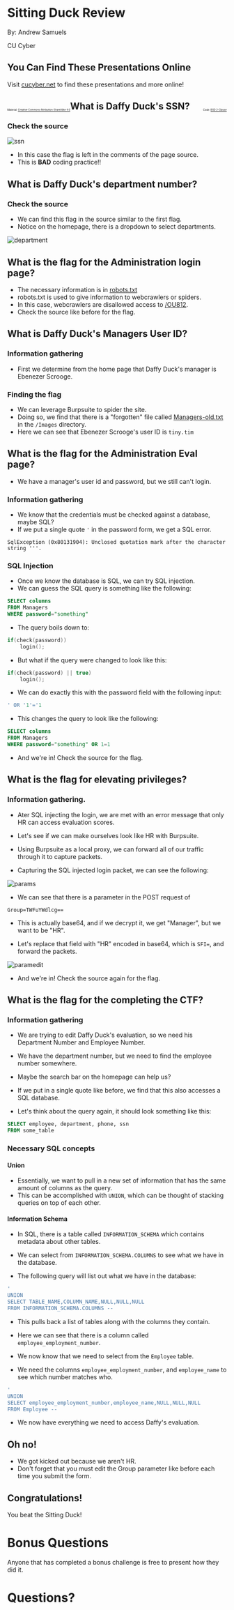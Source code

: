 # Sitting Duck Review

By: Andrew Samuels

CU Cyber


## You Can Find These Presentations Online

Visit [cucyber.net](https://cucyber.net/) to find these presentations and more online!

<span style="padding-top: 6em; font-size: 0.4em; float: left;">Material: <a href="https://tldrlegal.com/license/creative-commons-attribution-sharealike-4.0-international-(cc-by-sa-4.0)">Creative Commons Attribution-ShareAlike 4.0</a></span><span style="padding-top: 6em; font-size: 0.4em; float: right;">Code: <a href="https://tldrlegal.com/license/bsd-2-clause-license-(freebsd)">BSD 2-Clause</a></span>



## What is Daffy Duck's SSN?


### Check the source
![ssn](ssn.png)

* In this case the flag is left in the comments of the page source.
* This is **BAD** coding practice!!



## What is Daffy Duck's department number?


### Check the source
* We can find this flag in the source similar to the first flag.
* Notice on the homepage, there is a dropdown to select departments.

![department](department.png)



## What is the flag for the Administration login page?


* The necessary information is in [robots.txt](sittingduck.cucyber.net:8080/robots.txt)
* robots.txt is used to give information to webcrawlers or spiders.
* In this case, webcrawlers are disallowed access to
[/OU812](sittingduck.cucyber.net:8080/OU812).
* Check the source like before for the flag.



## What is Daffy Duck's Managers User ID?


### Information gathering

* First we determine from the home page that Daffy Duck's manager is
Ebenezer Scrooge.


### Finding the flag

* We can leverage Burpsuite to spider the site.
* Doing so, we find that there is a "forgotten" file called
[Managers-old.txt](http://sittingduck.cucyber.net:8080/Images/Managers-old.txt) in the `/Images` directory.
* Here we can see that Ebenezer Scrooge's user ID is `tiny.tim`



## What is the flag for the Administration Eval page?


* We have a manager's user id and password, but we still can't login.


### Information gathering

* We know that the credentials must be checked against a database, maybe
SQL?
* If we put a single quote `'` in the password form, we get a SQL
error.

`SqlException (0x80131904): Unclosed quotation mark after the character
string '''.`


### SQL Injection

* Once we know the database is SQL, we can try SQL injection.
* We can guess the SQL query is something like the following:

```SQL
SELECT columns
FROM Managers
WHERE password="something"
```


* The query boils down to:
```C
if(check(password))
	login();
```
* But what if the query were changed to look like this:
```C
if(check(password) || true)
	login();
```


* We can do exactly this with the password field with the following input:
```SQL
' OR '1'='1
```
* This changes the query to look like the following:
```SQL
SELECT columns
FROM Managers
WHERE password="something" OR 1=1
```

* And we're in! Check the source for the flag.



## What is the flag for elevating privileges?


### Information gathering.

* Ater SQL injecting the login, we are met with an error message that only
HR can access evaluation scores.
* Let's see if we can make ourselves look like HR with Burpsuite.


* Using Burpsuite as a local proxy, we can forward all of our traffic
through it to capture packets.
* Capturing the SQL injected login packet, we can see the following:

![params](params.png)


* We can see that there is a parameter in the POST request of

`Group=TWFuYWdlcg==`
* This is actually base64, and if we decrypt it, we get "Manager", but we
want to be "HR".


* Let's replace that field with "HR" encoded in base64, which is `SFI=`,
	and forward the packets.

![paramedit](paramedit.png)

* And we're in! Check the source again for the flag.



## What is the flag for the completing the CTF?


### Information gathering
* We are trying to edit Daffy Duck's evaluation, so we need his Department
Number and Employee Number.
* We have the department number, but we need to find the employee number
somewhere.
* Maybe the search bar on the homepage can help us?


* If we put in a single quote like before, we find that this also accesses
a SQL database.
* Let's think about the query again, it should look something like this:
```SQL
SELECT employee, department, phone, ssn
FROM some_table
```


### Necessary SQL concepts


#### Union

* Essentially, we want to pull in a new set of information that has the
same amount of columns as the query.
* This can be accomplished with `UNION`, which can be thought of stacking
queries on top of each other.


#### Information Schema

* In SQL, there is a table called `INFORMATION_SCHEMA` which contains
metadata about other tables.
* We can select from `INFORMATION_SCHEMA.COLUMNS` to see what we have in
the database.


* The following query will list out what we have in the database:
```SQL
'
UNION
SELECT TABLE_NAME,COLUMN_NAME,NULL,NULL,NULL
FROM INFORMATION_SCHEMA.COLUMNS --
```
* This pulls back a list of tables along with the columns they contain.
* Here we can see that there is a column called
`employee_employment_number`.


* We now know that we need to select from the `Employee` table.
* We need the columns `employee_employment_number`, and `employee_name` to see
which number matches who.
```SQL
'
UNION
SELECT employee_employment_number,employee_name,NULL,NULL,NULL
FROM Employee --
```
* We now have everything we need to access Daffy's evaluation.


## Oh no!

* We got kicked out because we aren't HR.
* Don't forget that you must edit the Group parameter like before each time you submit the form.



## Congratulations!

You beat the Sitting Duck!



# Bonus Questions

Anyone that has completed a bonus challenge is free to present how they did
it.



# Questions?
